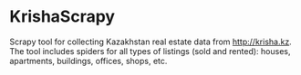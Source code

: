 # KrishaScrapy
Scrapy tool for collecting Kazakhstan real estate data from http://krisha.kz. 
The tool includes spiders for all types of listings (sold and rented): houses, apartments, buildings, offices, shops, etc.